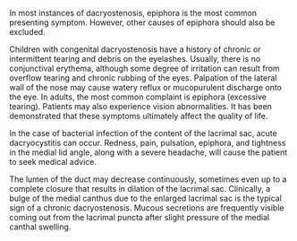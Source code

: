 In most instances of dacryostenosis, epiphora is the most common presenting symptom. However, other causes of epiphora should also be excluded.

Children with congenital dacryostenosis have a history of chronic or intermittent tearing and debris on the eyelashes. Usually, there is no conjunctival erythema, although some degree of irritation can result from overflow tearing and chronic rubbing of the eyes. Palpation of the lateral wall of the nose may cause watery reflux or mucopurulent discharge onto the eye. In adults, the most common complaint is epiphora (excessive tearing). Patients may also experience vision abnormalities. It has been demonstrated that these symptoms ultimately affect the quality of life.

In the case of bacterial infection of the content of the lacrimal sac, acute dacryocystitis can occur. Redness, pain, pulsation, epiphora, and tightness in the medial lid angle, along with a severe headache, will cause the patient to seek medical advice.

The lumen of the duct may decrease continuously, sometimes even up to a complete closure that results in dilation of the lacrimal sac. Clinically, a bulge of the medial canthus due to the enlarged lacrimal sac is the typical sign of a chronic dacryostenosis. Mucous secretions are frequently visible coming out from the lacrimal puncta after slight pressure of the medial canthal swelling.